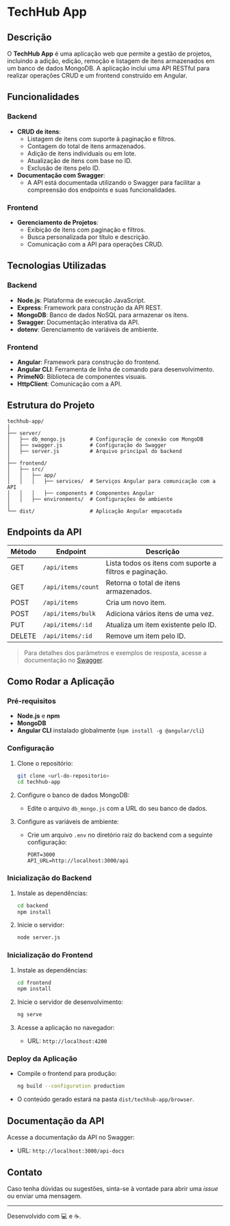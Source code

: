 # TechHub App

## Descrição

O **TechHub App** é uma aplicação web que permite a gestão de projetos, incluindo a adição, edição, remoção e listagem de itens armazenados em um banco de dados MongoDB. A aplicação inclui uma API RESTful para realizar operações CRUD e um frontend construído em Angular.

## Funcionalidades

### Backend
- **CRUD de itens**: 
  - Listagem de itens com suporte à paginação e filtros.
  - Contagem do total de itens armazenados.
  - Adição de itens individuais ou em lote.
  - Atualização de itens com base no ID.
  - Exclusão de itens pelo ID.
- **Documentação com Swagger**:
  - A API está documentada utilizando o Swagger para facilitar a compreensão dos endpoints e suas funcionalidades.

### Frontend
- **Gerenciamento de Projetos**:
  - Exibição de itens com paginação e filtros.
  - Busca personalizada por título e descrição.
  - Comunicação com a API para operações CRUD.

## Tecnologias Utilizadas

### Backend
- **Node.js**: Plataforma de execução JavaScript.
- **Express**: Framework para construção da API REST.
- **MongoDB**: Banco de dados NoSQL para armazenar os itens.
- **Swagger**: Documentação interativa da API.
- **dotenv**: Gerenciamento de variáveis de ambiente.

### Frontend
- **Angular**: Framework para construção do frontend.
- **Angular CLI**: Ferramenta de linha de comando para desenvolvimento.
- **PrimeNG**: Biblioteca de componentes visuais.
- **HttpClient**: Comunicação com a API.

## Estrutura do Projeto

```
techhub-app/
│
├── server/
│   ├── db_mongo.js        # Configuração de conexão com MongoDB
│   ├── swagger.js         # Configuração do Swagger
│   ├── server.js          # Arquivo principal do backend
│
├── frontend/
│   ├── src/
│   │   ├── app/
│   │   │   ├── services/  # Serviços Angular para comunicação com a API
│   │   │   ├── components # Componentes Angular
│   │   ├── environments/  # Configurações de ambiente
│
└── dist/                  # Aplicação Angular empacotada
```

## Endpoints da API

| Método | Endpoint              | Descrição                                   |
|--------|-----------------------|---------------------------------------------|
| GET    | `/api/items`          | Lista todos os itens com suporte a filtros e paginação. |
| GET    | `/api/items/count`    | Retorna o total de itens armazenados.       |
| POST   | `/api/items`          | Cria um novo item.                         |
| POST   | `/api/items/bulk`     | Adiciona vários itens de uma vez.           |
| PUT    | `/api/items/:id`      | Atualiza um item existente pelo ID.         |
| DELETE | `/api/items/:id`      | Remove um item pelo ID.                     |

> Para detalhes dos parâmetros e exemplos de resposta, acesse a documentação no [Swagger](http://localhost:3000/api-docs).

## Como Rodar a Aplicação

### Pré-requisitos
- **Node.js** e **npm**
- **MongoDB**
- **Angular CLI** instalado globalmente (`npm install -g @angular/cli`)

### Configuração

1. Clone o repositório:
   ```bash
   git clone <url-do-repositorio>
   cd techhub-app
   ```

2. Configure o banco de dados MongoDB:
   - Edite o arquivo `db_mongo.js` com a URL do seu banco de dados.

3. Configure as variáveis de ambiente:
   - Crie um arquivo `.env` no diretório raiz do backend com a seguinte configuração:
     ```
     PORT=3000
     API_URL=http://localhost:3000/api
     ```

### Inicialização do Backend

1. Instale as dependências:
   ```bash
   cd backend
   npm install
   ```

2. Inicie o servidor:
   ```bash
   node server.js
   ```

### Inicialização do Frontend

1. Instale as dependências:
   ```bash
   cd frontend
   npm install
   ```

2. Inicie o servidor de desenvolvimento:
   ```bash
   ng serve
   ```

3. Acesse a aplicação no navegador:
   - URL: `http://localhost:4200`

### Deploy da Aplicação
- Compile o frontend para produção:
  ```bash
  ng build --configuration production
  ```
- O conteúdo gerado estará na pasta `dist/techhub-app/browser`.

## Documentação da API

Acesse a documentação da API no Swagger:
- URL: `http://localhost:3000/api-docs`

## Contato

Caso tenha dúvidas ou sugestões, sinta-se à vontade para abrir uma _issue_ ou enviar uma mensagem. 

--- 

Desenvolvido com 💻 e ☕.